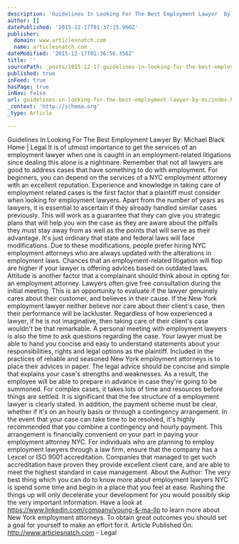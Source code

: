 ```yaml
---
description: 'Guidelines In Looking For The Best Employment Lawyer  By: Michael Black Home | Legal It is of utmost importance to get the services of an employment lawyer when'
author: []
datePublished: '2015-12-17T01:37:15.960Z'
publisher:
  domain: www.articlesnatch.com
  name: articlesnatch.com
dateModified: '2015-12-17T01:36:56.356Z'
title: ''
sourcePath: _posts/2015-12-17-guidelines-in-looking-for-the-best-employment-lawyer-by-mi.md
published: true
inFeed: true
hasPage: true
inNav: false
url: guidelines-in-looking-for-the-best-employment-lawyer-by-mi/index.html
_context: 'http://schema.org'
_type: Article

---
```

Guidelines In Looking For The Best Employment Lawyer By: Michael Black Home | Legal It is of utmost importance to get the services of an employment lawyer when one is caught in an employment-related litigations since dealing this alone is a nightmare. Remember that not all lawyers are good to address cases that have something to do with employment. For beginners, you can depend on the services of a NYC employment attorney with an excellent reputation. Experience and knowledge in taking care of employment related cases is the first factor that a plaintiff must consider when looking for employment lawyers. Apart from the number of years as lawyers, it is essential to ascertain if they already handled similar cases previously. This will work as a guarantee that they can give you strategic plans that will help you win the case as they are aware about the pitfalls they must stay away from as well as the points that will serve as their advantage. It's just ordinary that state and federal laws will face modifications. Due to these modifications, people prefer hiring NYC employment attorneys who are always updated with the alterations in employment laws. Chances that an employment-related litigation will flop are higher if your lawyer is offering advices based on outdated laws. Attitude is another factor that a complainant should think about in opting for an employment attorney. Lawyers often give free consultation during the initial meeting. This is an opportunity to evaluate if the lawyer genuinely cares about their customer, and believes in their cause. If the New York employment lawyer neither believe nor care about their client's case, then their performance will be lackluster. Regardless of how experienced a lawyer, if he is not imaginative, then taking care of their client's case wouldn't be that remarkable. A personal meeting with employment lawyers is also the time to ask questions regarding the case. Your lawyer must be able to hand you concise and easy to understand statements about your responsibilities, rights and legal options as the plaintiff. Included in the practices of reliable and seasoned New York employment attorneys is to place their advices in paper. The legal advice should be concise and simple that explains your case's strengths and weaknesses. As a result, the employee will be able to prepare in advance in case they're going to be summoned. For complex cases, it takes lots of time and resources before things are settled. It is significant that the fee structure of a employment lawyer is clearly stated. In addition, the payment scheme must be clear, whether if it's on an hourly basis or through a contingency arrangement. In the event that your case can take time to be resolved, it's highly recommended that you combine a contingency and hourly payment. This arrangement is financially convenient on your part in paying your employment attorney NYC. For individuals who are planning to employ employment lawyers through a law firm, ensure that the company has a Lexcel or ISO 9001 accreditation. Companies that managed to get such accreditation have proven they provide excellent client care, and are able to meet the highest standard in case management. About the Author: The very best thing which you can do to know more about employment lawyers NYC is spend some time and begin in a place that you feel at ease. Rushing the things up will only decelerate your development for you would possibly skip the very important information. Have a look at https://www.linkedin.com/company/young-&-ma-llp to learn more about New York employment attorneys. To obtain great outcomes you should set a goal for yourself to make an effort for it. Article Published On: http://www.articlesnatch.com - Legal